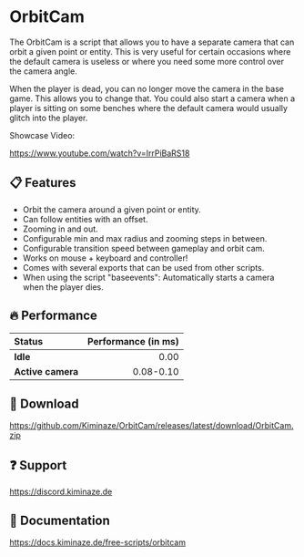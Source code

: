 
# OrbitCam

The OrbitCam is a script that allows you to have a separate camera that can orbit a given point or 
entity. This is very useful for certain occasions where the default camera is useless or where you 
need some more control over the camera angle.

When the player is dead, you can no longer move the camera in the base game. This allows you to 
change that.
You could also start a camera when a player is sitting on some benches where the default camera 
would usually glitch into the player.

Showcase Video:

https://www.youtube.com/watch?v=IrrPiBaRS18


## 📋 Features

- Orbit the camera around a given point or entity.
- Can follow entities with an offset.
- Zooming in and out.
- Configurable min and max radius and zooming steps in between.
- Configurable transition speed between gameplay and orbit cam.
- Works on mouse + keyboard and controller!
- Comes with several exports that can be used from other scripts.
- When using the script "baseevents": Automatically starts a camera when the player dies.


## 🔥 Performance

|       Status       | Performance (in ms) |
| :----------------- | ------------------: |
| **Idle**           |                0.00 |
| **Active camera**  |           0.08-0.10 |


## 💾 Download

https://github.com/Kiminaze/OrbitCam/releases/latest/download/OrbitCam.zip


## ❓ Support

https://discord.kiminaze.de


## 📖 Documentation

https://docs.kiminaze.de/free-scripts/orbitcam
